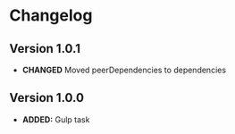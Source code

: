 # Changelog

## Version 1.0.1

- **CHANGED** Moved peerDependencies to dependencies

## Version 1.0.0

- **ADDED:** Gulp task